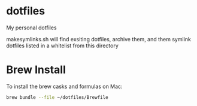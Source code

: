 # dotfiles
My personal dotfiles

makesymlinks.sh will find exsiting dotfiles, archive them, and them symlink dotfiles listed in a whitelist from this directory

# Brew Install

To install the brew casks and formulas on Mac:

```bash
brew bundle --file ~/dotfiles/Brewfile
```
